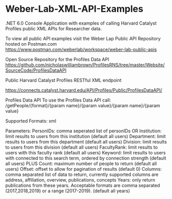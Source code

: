 # Weber-Lab-XML-API-Examples
.NET 6.0 Console Application with examples of calling Harvard Catalyst Profiles public XML APIs for Researcher data.

To view all public API examples visit the Weber Lap Public API Repository hosted on Postman.com
https://www.postman.com/weberlab/workspace/weber-lab-public-apis


Open Source Repository for the Profiles Data API
https://github.com/nicholaswilliambrown/ProfilesRNS/tree/master/Website/SourceCode/ProfilesDataAPI

Public Harvard Catalyst Profiles RESTful XML endpoint

https://connects.catalyst.harvard.edu/API/Profiles/Public/ProfilesDataAPI/

Profiles Data API
To use the Profiles Data API call: /getPeople/{format}/{param name}/{param value}/{param name}/{param value}

Supported Formats: xml

Parameters:
PersonIDs: comma seperated list of personIDs
                    OR
Institution: limit results to users from this institution (default all users)
Department: limit results to users from this department (default all users)
Division: limit results to users from this division (default all users)
FacultyRank: limit results to users with this faculty rank (default all users)
Keyword: limit results to users with connected to this search term, ordered by connection strength (default all users)
                    PLUS
Count: maximum number of people to return (default all users)
Offset: offset to allow for pagination of results (default 0)
Columns: comma separated list of data to return, currently supported columns are address, affiliation, overview, publications, concepts
Years: only return publications from these years. Acceptable formats are comma separated (2017,2018,2019) or a range (2017-2019). (default all years)
